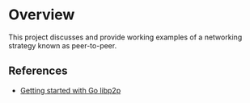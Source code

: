 # Overview

This project discusses and provide working examples of a networking strategy known as peer-to-peer.

## References

* [Getting started with Go libp2p](https://dev.to/feliperosa/getting-started-with-libp2p-in-go-4hoa)
